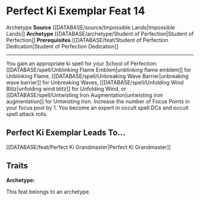 ﻿---
actions: null
cost: null
element: null
feat: Perfect Ki Exemplar
frequency: null
heighten_level: null
id: '4062'
level: '14'
name: Perfect Ki Exemplar
prerequisite: '[[DATABASE/feat/Student of Perfection Dedication|Student of Perfection
  Dedication]]'
rarity: Common
requirement: null
rus_type_level: null
school: null
source: '[[DATABASE/source/Impossible Lands|Impossible Lands]]'
subcategory: null
trait:
- '[[DATABASE/trait/Archetype|Archetype]]'
trigger: null
type: Feat

---
# Perfect Ki Exemplar <span class="item-type">Feat 14</span>

<span class="item-trait">Archetype</span>
**Source** [[DATABASE/source/Impossible Lands|Impossible Lands]]
**Archetype** [[DATABASE/archetype/Student of Perfection|Student of Perfection]]
**Prerequisites** [[DATABASE/feat/Student of Perfection Dedication|Student of Perfection Dedication]]

---
You gain an appropriate ki spell for your School of Perfection: [[DATABASE/spell/Unblinking Flame Emblem|unblinking flame emblem]] for Unblinking Flame, [[DATABASE/spell/Unbreaking Wave Barrier|unbreaking wave barrier]] for Unbreaking Waves, [[DATABASE/spell/Unfolding Wind Blitz|unfolding wind blitz]] for Unfolding Wind, or [[DATABASE/spell/Untwisting Iron Augmentation|untwisting iron augmentation]] for Untwisting Iron. Increase the number of Focus Points in your focus pool by 1. You become an expert in occult spell DCs and occult spell attack rolls.

## Perfect Ki Exemplar Leads To...

[[DATABASE/feat/Perfect Ki Grandmaster|Perfect Ki Grandmaster]]

## Traits

**Archetype:**

This feat belongs to an archetype.